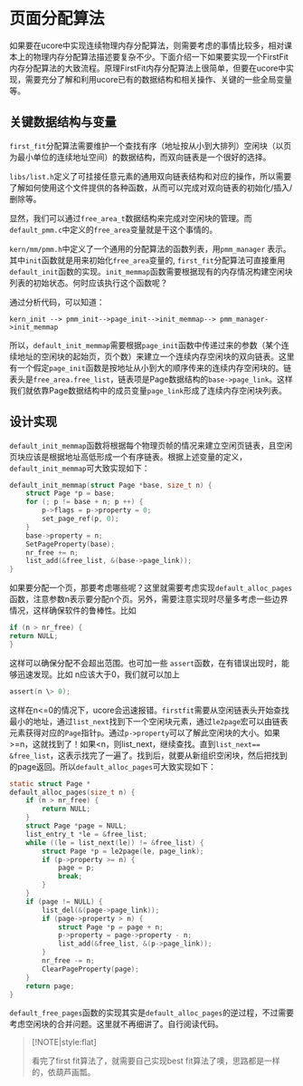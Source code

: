 # 页面分配算法

如果要在ucore中实现连续物理内存分配算法，则需要考虑的事情比较多，相对课本上的物理内存分配算法描述要复杂不少。下面介绍一下如果要实现一个FirstFit内存分配算法的大致流程。原理FirstFit内存分配算法上很简单，但要在ucore中实现，需要充分了解和利用ucore已有的数据结构和相关操作、关键的一些全局变量等。

## 关键数据结构与变量

`first_fit`分配算法需要维护一个查找有序（地址按从小到大排列）空闲块（以页为最小单位的连续地址空间）的数据结构，而双向链表是一个很好的选择。

`libs/list.h`定义了可挂接任意元素的通用双向链表结构和对应的操作，所以需要了解如何使用这个文件提供的各种函数，从而可以完成对双向链表的初始化/插入/删除等。

显然，我们可以通过`free_area_t`数据结构来完成对空闲块的管理。而`default_pmm.c`中定义的`free_area`变量就是干这个事情的。

`kern/mm/pmm.h`中定义了一个通用的分配算法的函数列表，用`pmm_manager` 表示。其中`init`函数就是用来初始化`free_area`变量的, `first_fit`分配算法可直接重用`default_init`函数的实现。`init_memmap`函数需要根据现有的内存情况构建空闲块列表的初始状态。何时应该执行这个函数呢？

通过分析代码，可以知道：

```text
kern_init --> pmm_init-->page_init-->init_memmap--> pmm_manager->init_memmap
```

所以，`default_init_memmap`需要根据`page_init`函数中传递过来的参数（某个连续地址的空闲块的起始页，页个数）来建立一个连续内存空闲块的双向链表。这里有一个假定`page_init`函数是按地址从小到大的顺序传来的连续内存空闲块的。链表头是`free_area.free_list`，链表项是Page数据结构的`base->page_link`。这样我们就依靠Page数据结构中的成员变量`page_link`形成了连续内存空闲块列表。

## 设计实现

`default_init_memmap`函数将根据每个物理页帧的情况来建立空闲页链表，且空闲页块应该是根据地址高低形成一个有序链表。根据上述变量的定义，`default_init_memmap`可大致实现如下：

```c
default_init_memmap(struct Page *base, size_t n) {
    struct Page *p = base;
    for (; p != base + n; p ++) {
        p->flags = p->property = 0;
        set_page_ref(p, 0);
    }
    base->property = n;
    SetPageProperty(base);
    nr_free += n;
    list_add(&free_list, &(base->page_link));
}
```

如果要分配一个页，那要考虑哪些呢？这里就需要考虑实现`default_alloc_pages`函数，注意参数n表示要分配n个页。另外，需要注意实现时尽量多考虑一些边界情况，这样确保软件的鲁棒性。比如

```c
if (n > nr_free) {
return NULL;
}
```

这样可以确保分配不会超出范围。也可加一些 `assert`函数，在有错误出现时，能够迅速发现。比如 n应该大于0，我们就可以加上

```c
assert(n \> 0);
```

这样在n&lt;=0的情况下，ucore会迅速报错。`firstfit`需要从空闲链表头开始查找最小的地址，通过`list_next`找到下一个空闲块元素，通过`le2page`宏可以由链表元素获得对应的`Page`指针`p`。通过`p->property`可以了解此空闲块的大小。如果&gt;=n，这就找到了！如果&lt;n，则list\_next，继续查找。直到`list_next== &free_list`，这表示找完了一遍了。找到后，就要从新组织空闲块，然后把找到的page返回。所以`default_alloc_pages`可大致实现如下：

```c
static struct Page *
default_alloc_pages(size_t n) {
    if (n > nr_free) {
        return NULL;
    }
    struct Page *page = NULL;
    list_entry_t *le = &free_list;
    while ((le = list_next(le)) != &free_list) {
        struct Page *p = le2page(le, page_link);
        if (p->property >= n) {
            page = p;
            break;
        }
    }
    if (page != NULL) {
        list_del(&(page->page_link));
        if (page->property > n) {
            struct Page *p = page + n;
            p->property = page->property - n;
            list_add(&free_list, &(p->page_link));
        }
        nr_free -= n;
        ClearPageProperty(page);
    }
    return page;
}
```

`default_free_pages`函数的实现其实是`default_alloc_pages`的逆过程，不过需要考虑空闲块的合并问题。这里就不再细讲了。自行阅读代码。

> \[!NOTE\|style:flat\]
>
> 看完了first fit算法了，就需要自己实现best fit算法了噢，思路都是一样的，依葫芦画瓢。

